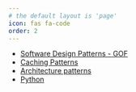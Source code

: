 ```yaml
---
# the default layout is 'page'
icon: fas fa-code
order: 2
---
```


* [Software Design Patterns - GOF]({{site.baseurl}}/cheatsheets/design_patterns)
* [Caching Patterns]({{site.baseurl}}/cheatsheets/caching_patterns)
* [Architecture patterns]({{site.baseurl}}/cheatsheets/architecture_patterns)
* [Python]({{site.baseurl}}/cheatsheets/python)
